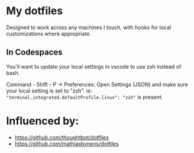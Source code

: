 # My dotfiles
Designed to work across any machines I touch, with hooks for local customizations where appropriate.

## In Codespaces

You'll want to update your local settings in vscode to use zsh instead of bash.

Command - Shift - P -> Preferences: Open Settings (JSON) and make sure your local setting is set to "zsh". ie: `"terminal.integrated.defaultProfile.linux": "zsh"` is present.

# Influenced by:
- https://github.com/thoughtbot/dotfiles
- https://github.com/mathiasbynens/dotfiles